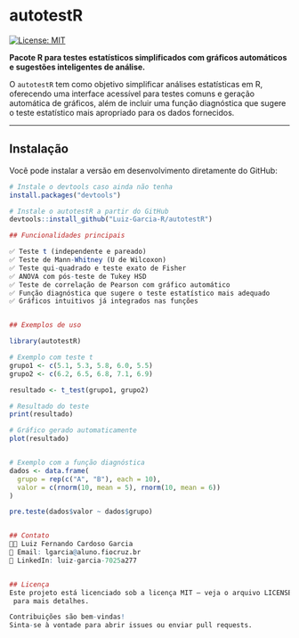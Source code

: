 # autotestR

<!-- badges: start -->
[![License: MIT](https://img.shields.io/badge/License-MIT-yellow.svg)](https://opensource.org/licenses/MIT)
<!-- badges: end -->

**Pacote R para testes estatísticos simplificados com gráficos automáticos e sugestões inteligentes de análise.**

O `autotestR` tem como objetivo simplificar análises estatísticas em R, oferecendo uma interface acessível para testes comuns e geração automática de gráficos, além de incluir uma função diagnóstica que sugere o teste estatístico mais apropriado para os dados fornecidos.

---

## Instalação

Você pode instalar a versão em desenvolvimento diretamente do GitHub:

```r
# Instale o devtools caso ainda não tenha
install.packages("devtools")

# Instale o autotestR a partir do GitHub
devtools::install_github("Luiz-Garcia-R/autotestR")

## Funcionalidades principais

✅ Teste t (independente e pareado)
✅ Teste de Mann-Whitney (U de Wilcoxon)
✅ Teste qui-quadrado e teste exato de Fisher
✅ ANOVA com pós-teste de Tukey HSD
✅ Teste de correlação de Pearson com gráfico automático
✅ Função diagnóstica que sugere o teste estatístico mais adequado
✅ Gráficos intuitivos já integrados nas funções


## Exemplos de uso

library(autotestR)

# Exemplo com teste t
grupo1 <- c(5.1, 5.3, 5.8, 6.0, 5.5)
grupo2 <- c(6.2, 6.5, 6.8, 7.1, 6.9)

resultado <- t_test(grupo1, grupo2)

# Resultado do teste
print(resultado)

# Gráfico gerado automaticamente
plot(resultado)


# Exemplo com a função diagnóstica
dados <- data.frame(
  grupo = rep(c("A", "B"), each = 10),
  valor = c(rnorm(10, mean = 5), rnorm(10, mean = 6))
)

pre.teste(dados$valor ~ dados$grupo)


## Contato
👨‍🔬 Luiz Fernando Cardoso Garcia
📧 Email: lgarcia@aluno.fiocruz.br
💼 LinkedIn: luiz-garcia-7025a277


## Licença
Este projeto está licenciado sob a licença MIT – veja o arquivo LICENSE
 para mais detalhes.

Contribuições são bem-vindas!
Sinta-se à vontade para abrir issues ou enviar pull requests.

